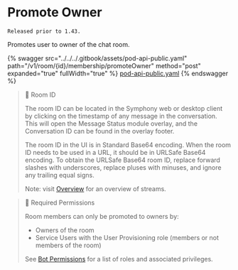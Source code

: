 # Promote Owner

`Released prior to 1.43.`

Promotes user to owner of the chat room.

{% swagger src="../../../.gitbook/assets/pod-api-public.yaml" path="/v1/room/{id}/membership/promoteOwner" method="post" expanded="true" fullWidth="true" %}
[pod-api-public.yaml](../../../.gitbook/assets/pod-api-public.yaml)
{% endswagger %}

> 📘 Room ID
>
> The room ID can be located in the Symphony web or desktop client by clicking on the timestamp of any message in the conversation. This will open the Message Status module overlay, and the Conversation ID can be found in the overlay footer.
>
> The room ID in the UI is in Standard Base64 encoding. When the room ID needs to be used in a URL, it should be in URLSafe Base64 encoding. To obtain the URLSafe Base64 room ID, replace forward slashes with underscores, replace pluses with minuses, and ignore any trailing equal signs.
>
> Note: visit [Overview](https://docs.developers.symphony.com/building-bots-on-symphony/datafeed/overview-of-streams) for an overview of streams.

> 🚧 Required Permissions
>
> Room members can only be promoted to owners by:
>
> * Owners of the room
> * Service Users with the User Provisioning role (members or not members of the room)
>
> See [Bot Permissions](https://docs.developers.symphony.com/building-bots-on-symphony/configuration/bot-permissions) for a list of roles and associated privileges.
